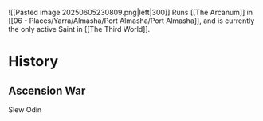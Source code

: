 ![[Pasted image 20250605230809.png|left|300]] Runs [[The Arcanum]] in [[06 - Places/Yarra/Almasha/Port Almasha/Port Almasha]], and is currently the only active Saint in [[The Third World]]. 

# History
## Ascension War
Slew Odin 